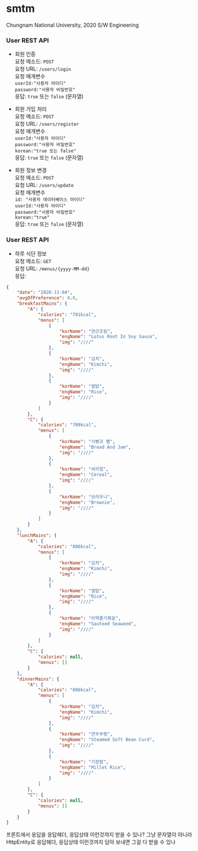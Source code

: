 # smtm
Chungnam National University, 2020 S/W Engineering

### User REST API

- 회원 인증
<br>요청 메소드: `POST`
<br>요청 URL: `/users/login`
<br>요청 매개변수
<br>`userId:"사용자 아이디"`
<br>`password:"사용자 비밀번호"`
<br>응답: `true` 또는 `false` (문자열)

- 회원 가입 처리
<br>요청 메소드: `POST`
<br>요청 URL: `/users/register`
<br>요청 매개변수
<br>`userId:"사용자 아이디"`
<br>`password:"사용자 비밀번호"`
<br>`korean:"true 또는 false"`
<br>응답: `true` 또는 `false` (문자열)

- 회원 정보 변경
<br>요청 메소드: `POST`
<br>요청 URL: `/users/update`
<br>요청 매개변수
<br>`id: "사용자 데이터베이스 아이디"`
<br>`userId:"사용자 아이디"`
<br>`password:"사용자 비밀번호"`
<br>`korean:"true"`
<br>응답: `true` 또는 `false` (문자열)

### User REST API

- 하루 식단 정보
<br>요청 메소드: `GET`
<br>요청 URL: `/menus/{yyyy-MM-dd}`
<br>응답:
```json
{
    "date": "2020-11-04",
    "avgOfPreference": 0.0,
    "breakfastMains": {
        "A": {
            "calories": "781kcal",
            "menus": [
                {
                    "korName": "연근조림",
                    "engName": "Lotus Root In Soy Sauce",
                    "img": "////"
                },
                {
                    "korName": "김치",
                    "engName": "Kimchi",
                    "img": "////"
                },
                {
                    "korName": "쌀밥",
                    "engName": "Rice",
                    "img": "////"
                }
            ]
        },
        "C": {
            "calories": "709kcal",
            "menus": [
                {
                    "korName": "식빵과 쨈",
                    "engName": "Bread And Jam",
                    "img": "////"
                },
                {
                    "korName": "씨리얼",
                    "engName": "Cereal",
                    "img": "////"
                },
                {
                    "korName": "브라우니",
                    "engName": "Brownie",
                    "img": "////"
                }
            ]
        }
    },
    "lunchMains": {
        "A": {
            "calories": "806kcal",
            "menus": [
                {
                    "korName": "김치",
                    "engName": "Kimchi",
                    "img": "////"
                },
                {
                    "korName": "쌀밥",
                    "engName": "Rice",
                    "img": "////"
                },
                {
                    "korName": "미역줄기볶음",
                    "engName": "Sauteed Seaweed",
                    "img": "////"
                }
            ]
        },
        "C": {
            "calories": null,
            "menus": []
        }
    },
    "dinnerMains": {
        "A": {
            "calories": "806kcal",
            "menus": [
                {
                    "korName": "김치",
                    "engName": "Kimchi",
                    "img": "////"
                },
                {
                    "korName": "연두부찜",
                    "engName": "Steamed Soft Bean Curd",
                    "img": "////"
                },
                {
                    "korName": "기장밥",
                    "engName": "Millet Rice",
                    "img": "////"
                }
            ]
        },
        "C": {
            "calories": null,
            "menus": []
        }
    }
}
```


프론트에서 응답을 응답헤더, 응답상태 이런것까지 받을 수 있나?
그냥 문자열이 아니라 HttpEntity로 응답헤더, 응답상태 이런것까지
담아 보내면 그걸 다 받을 수 있나